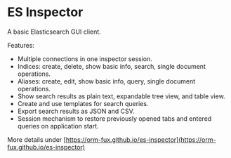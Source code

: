# ES Inspector

A basic Elasticsearch GUI client.

Features:
* Multiple connections in one inspector session.
* Indices: create, delete, show basic info, search, single document operations.
* Aliases: create, edit, show basic info, query, single document operations.
* Show search results as plain text, expandable tree view, and table view.
* Create and use templates for search queries.
* Export search results as JSON and CSV.
* Session mechanism to restore previously opened tabs and entered queries on application start.

More details under [https://orm-fux.github.io/es-inspector](https://orm-fux.github.io/es-inspector)

